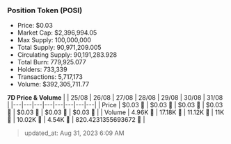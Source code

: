 
  ### Position Token (POSI)
  - Price: $0.03
  - Market Cap: $2,396,994.05
  - Max Supply: 100,000,000
  - Total Supply: 90,971,209.005
  - Circulating Supply: 90,191,283.928
  - Total Burn: 779,925.077
  - Holders: 733,339
  - Transactions: 5,717,173
  - Volume: $392,305,711.77

  **7D Price & Volume**
  | | 25&#x2F;08 | 26&#x2F;08 | 27&#x2F;08 | 28&#x2F;08 | 29&#x2F;08 | 30&#x2F;08 | 31&#x2F;08 |
  |---|---|---|---|---|---|---|---|
  | Price | $0.03 🚀 | $0.03 🚀 | $0.03 🚀 | $0.03 🔻 | $0.03 🔻 | $0.03 🔻 | $0.03 🔻 |
  | Volume | 4.96K 🚀 | 17.18K 🚀 | 11.12K 🔻 | 11K 🔻 | 10.02K 🔻 | 4.54K 🔻 | 820.4231355693672 🔻 |

  > updated_at: Aug 31, 2023 6:09 AM
